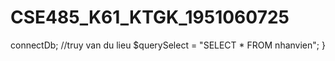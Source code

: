 # CSE485_K61_KTGK_1951060725
<?php
     require_once 'configs/db.php';

     class EmployeeModel{
         private $employeeId;
         private $employeeName;

         public function index(){
             $connection = $this -> connectDb;
             //truy van du lieu
             $querySelect = "SELECT * FROM nhanvien";

            
         }
